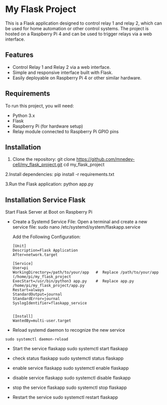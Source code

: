 # My Flask Project

This is a Flask application designed to control relay 1 and relay 2, which can be used for home automation or other control systems. The project is hosted on a Raspberry Pi 4 and can be used to trigger relays via a web interface.

## Features

- Control Relay 1 and Relay 2 via a web interface.
- Simple and responsive interface built with Flask.
- Easily deployable on Raspberry Pi 4 or other similar hardware.

## Requirements

To run this project, you will need:

- Python 3.x
- Flask
- Raspberry Pi (for hardware setup)
- Relay module connected to Raspberry Pi GPIO pins

## Installation

1. Clone the repository:
  git clone https://github.com/mnedev-cell/my_flask_project.git
  cd my_flask_project
   
2.Install dependencies:
  pip install -r requirements.txt
  
3.Run the Flask application:
  python app.py

## Installation Service Flask

Start Flask Server at Boot on Raspberry Pi

- Create a Systemd Service File: Open a terminal and create a new service file:
  sudo nano /etc/systemd/system/flaskapp.service
  
  Add the Following Configuration: 

      [Unit]
      Description=Flask Application
      After=network.target
      
      [Service]
      User=pi
      WorkingDirectory=/path/to/your/app   #  Replace /path/to/your/app (/home/pi/my_flask_project
      ExecStart=/usr/bin/python3 app.py    #  Replace app.py /home/pi/my_flask_project/app.py
      Restart=always
      StandardOutput=journal
      StandardError=journal
      SyslogIdentifier=flaskapp_service

      
      [Install]
      WantedBy=multi-user.target

 - Reload systemd daemon to recognize the new service
```shell
sudo systemctl daemon-reload
```

- Start the service flaskapp
  sudo systemctl start flaskapp
  
- check status flaskapp
  sudo systemctl status flaskapp

- enable service flaskapp
  sudo systemctl enable flaskapp

- disable service flaskapp
   sudo systemctl disable flaskapp
  
- stop the service flaskapp
   sudo systemctl stop flaskapp
  
- Restart the service
  sudo systemctl restart flaskapp


